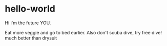 # hello-world

Hi i'm the future YOU.

Eat more veggie and go to bed earlier. Also don't scuba dive, try free dive! much better than drysuit
